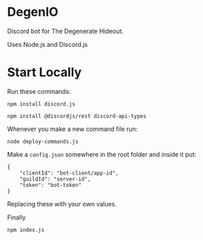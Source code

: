 # DegenIO
Discord bot for The Degenerate Hideout.

Uses Node.js and Discord.js


# Start Locally
Run these commands:

```
npm install discord.js
```

```
npm install @discordjs/rest discord-api-types
```

Whenever you make a new command file run:
```
node deploy-commands.js
```

Make a `config.json` somewhere in the root folder and inside it put:
```
{
	"clientId": "bot-client/app-id",
	"guildId": "server-id",
	"token": "bot-token"
}
```
Replacing these with your own values.

Finally

```
npm index.js
```
